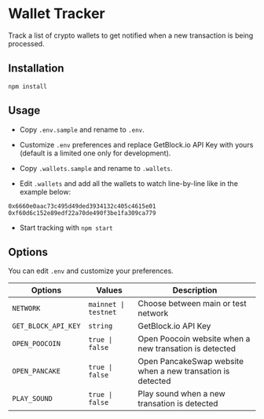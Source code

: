 # Wallet Tracker

Track a list of crypto wallets to get notified when a new transaction is being processed.

## Installation

```
npm install
```

## Usage

- Copy `.env.sample` and rename to `.env`.

- Customize `.env` preferences and replace GetBlock.io API Key with yours (default is a limited one only for development).

- Copy `.wallets.sample` and rename to `.wallets`.

- Edit `.wallets` and add all the wallets to watch line-by-line like in the example below:

```
0x6660e0aac73c495d49ded3934132c405c4615e01
0xf60d6c152e89edf22a70de490f3be1fa309ca779
```

- Start tracking with `npm start`

## Options

You can edit `.env` and customize your preferences.

| Options             | Values               | Description                                                |
| ------------------- | -------------------- | ---------------------------------------------------------- |
| `NETWORK`           | `mainnet \| testnet` | Choose between main or test network                        |
| `GET_BLOCK_API_KEY` | `string`             | GetBlock.io API Key                                        |
| `OPEN_POOCOIN`      | `true \| false`      | Open Poocoin website when a new transation is detected     |
| `OPEN_PANCAKE`      | `true \| false`      | Open PancakeSwap website when a new transation is detected |
| `PLAY_SOUND`        | `true \| false`      | Play sound when a new transation is detected               |
